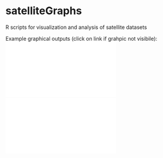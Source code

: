 # satelliteGraphs
R scripts for visualization and analysis of satellite datasets

Example graphical outputs (click on link if grahpic not visibile):
![exampleGraph](Average.LAI.of.the.Santa.Rita.Mesquite.Savannah.from.MODIS.by.DOY.over.15.years.4th.degree.poly.pdf "Example of graphical output from satelliteGraphs:")
![exampleGraph](LAI.over.DOY.Colorized.by.Year.pdf "Example of graphical output from satelliteGraphs with points colorized by year:")
